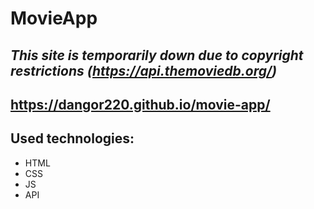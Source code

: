 # MovieApp

## ***This site is temporarily down due to copyright restrictions (https://api.themoviedb.org/)***

## https://dangor220.github.io/movie-app/

## Used technologies:
* HTML
* CSS
* JS
* API
